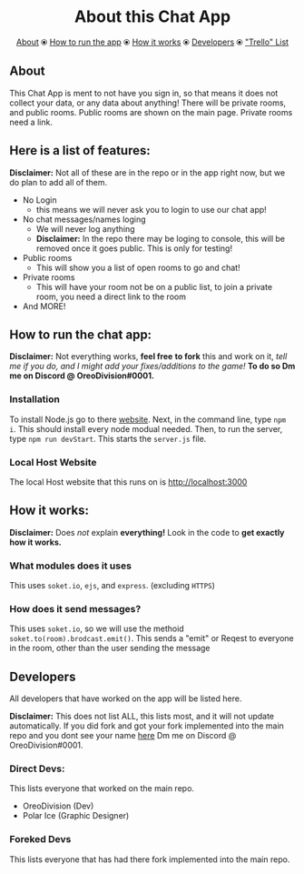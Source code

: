 <h1 align="center">About this Chat App</h1>
<p align="center"><a href="https://github.com/OreoDivision/chat-app-oreo#about">About</a> ⦿ <a href="https://github.com/OreoDivision/chat-app-oreo#installation">How to run the app</a> ⦿ <a href="https://github.com/OreoDivision/chat-app-oreo#how-it-works">How it works</a> ⦿ <a href="https://github.com/OreoDivision/chat-app-oreo#developers">Developers</a> ⦿ <a href="https://www.taskade.com/d/AjDQGcMqEVdw6EgX?share=view&view=YoqcbUwQAhDyyZ7d" target="_blank">"Trello" List</a></p>

## About
This Chat App is ment to not have you sign in, so that means it does not collect your data, or any data about anything! There will be private rooms, and public rooms. Public rooms are shown on the main page. Private rooms need a link.

## Here is a list of features:
**Disclaimer:** Not all of these are in the repo or in the app right now, but we do plan to add all of them.
* No Login
	* this means we will never ask you to login to use our chat app!
* No chat messages/names loging
	* We will never log anything
	* **Disclaimer:** In the repo there may be loging to console, this will be removed once it goes public. This is only for testing!
* Public rooms
	* This will show you a list of open rooms to go and chat!
* Private rooms
	* This will have your room not be on a public list, to join a private room, you need a direct link to the room
* And MORE!

## How to run the chat app:
**Disclaimer:** Not everything works, __feel free__ **to fork** this and work on it, *tell me if you do, and I might add your fixes/additions to the game!* **To do so Dm me on Discord @ OreoDivision#0001.**
### Installation
To install Node.js go to there [website](https://nodejs.org/en/).
Next, in the command line, type `npm i`. This should install every node modual needed.
Then, to run the server, type `npm run devStart`. This starts the `server.js` file.

### Local Host Website
The local Host website that this runs on is [http://localhost:3000](http://localhost:3000)

## How it works:
**Disclaimer:** Does *not* explain __everything!__ Look in the code to **get exactly how it works.**
### What modules does it uses
This uses `soket.io`, `ejs`, and `express`. (excluding `HTTPS`)
### How does it send messages?
This uses `soket.io`, so we will use the methoid `soket.to(room).brodcast.emit()`. This sends a "emit" or Reqest to everyone in the room, other than the user sending the message 

## Developers
All developers that have worked on the app will be listed here.

**Disclaimer:** This does not list ALL, this lists most, and it will not update automatically. If you did fork and got your fork implemented into the main repo and you dont see your name [here](https://github.com/OreoDivision/chat-app-oreo#foreked-devs) Dm me on Discord @ OreoDivision#0001.

### Direct Devs:
This lists everyone that worked on the main repo.
* OreoDivision (Dev)
* Polar Ice (Graphic Designer)

### Foreked Devs
This lists everyone that has had there fork implemented into the main repo.